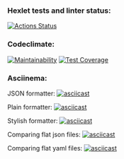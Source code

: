 ### Hexlet tests and linter status:
[![Actions Status](https://github.com/B1ckbeard/frontend-project-46/workflows/hexlet-check/badge.svg)](https://github.com/B1ckbeard/frontend-project-46/actions)
### Codeclimate:
[![Maintainability](https://api.codeclimate.com/v1/badges/c77c578388564fc31e04/maintainability)](https://codeclimate.com/github/B1ckbeard/frontend-project-46/maintainability)
[![Test Coverage](https://api.codeclimate.com/v1/badges/c77c578388564fc31e04/test_coverage)](https://codeclimate.com/github/B1ckbeard/frontend-project-46/test_coverage)
### Asciinema:
JSON formatter:
[![asciicast](https://asciinema.org/a/CWxq2YMHMhFXjUoKNYmXRBgW0.svg)](https://asciinema.org/a/CWxq2YMHMhFXjUoKNYmXRBgW0)

Plain formatter:
[![asciicast](https://asciinema.org/a/TRO1s3hoXbbOANKJ2yE8vz2RH.svg)](https://asciinema.org/a/TRO1s3hoXbbOANKJ2yE8vz2RH)

Stylish formatter:
[![asciicast](https://asciinema.org/a/D6XOc9CAm5xH2nB3pQ8JP1dGq.svg)](https://asciinema.org/a/D6XOc9CAm5xH2nB3pQ8JP1dGq)

Comparing flat json files:
[![asciicast](https://asciinema.org/a/oM5TwVCiXLbNvossU7Xwcvy0t.svg)](https://asciinema.org/a/oM5TwVCiXLbNvossU7Xwcvy0t)

Comparing flat yaml files:
[![asciicast](https://asciinema.org/a/J8DP1NSM2Q6ysdAo0eYbD3qTD.svg)](https://asciinema.org/a/J8DP1NSM2Q6ysdAo0eYbD3qTD)
